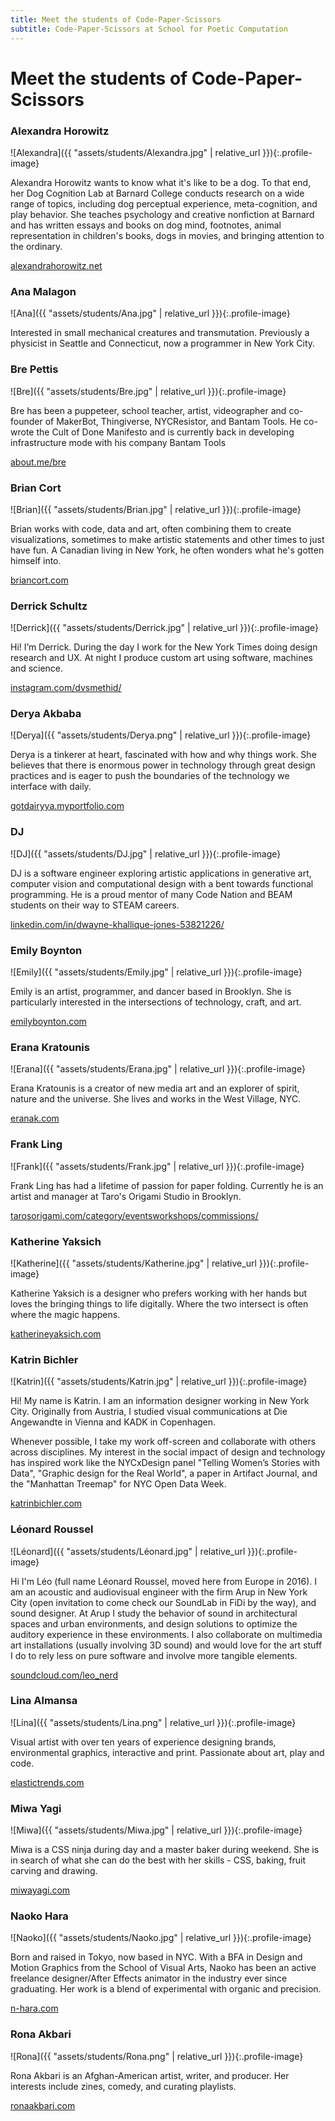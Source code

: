 ```yaml
---
title: Meet the students of Code-Paper-Scissors
subtitle: Code-Paper-Scissors at School for Poetic Computation
---
```


# Meet the students of Code-Paper-Scissors

### Alexandra Horowitz

![Alexandra]({{ "assets/students/Alexandra.jpg" | relative_url }}){:.profile-image}

Alexandra Horowitz wants to know what it's like to be a dog. To that end, her Dog Cognition Lab at Barnard College conducts research on a wide range of topics, including dog perceptual experience, meta-cognition, and play behavior. She teaches psychology and creative nonfiction at Barnard and has written essays and books on dog mind, footnotes, animal representation in children's books, dogs in movies, and bringing attention to the ordinary.

[alexandrahorowitz.net](https://alexandrahorowitz.net)

### Ana Malagon

![Ana]({{ "assets/students/Ana.jpg" | relative_url }}){:.profile-image}

Interested in small mechanical creatures and transmutation. Previously a physicist in Seattle and Connecticut, now a programmer in New York City.

### Bre Pettis

![Bre]({{ "assets/students/Bre.jpg" | relative_url }}){:.profile-image}

Bre has been a puppeteer, school teacher, artist, videographer and co-founder of MakerBot, Thingiverse, NYCResistor, and Bantam Tools. He co-wrote the Cult of Done Manifesto and is currently back in developing infrastructure mode with his company Bantam Tools

[about.me/bre](https://about.me/bre)

### Brian Cort

![Brian]({{ "assets/students/Brian.jpg" | relative_url }}){:.profile-image}

Brian works with code, data and art, often combining them to create visualizations, sometimes to make artistic statements and other times to just have fun. A Canadian living in New York, he often wonders what he's gotten himself into.

[briancort.com](https://briancort.com)

### Derrick Schultz

![Derrick]({{ "assets/students/Derrick.jpg" | relative_url }}){:.profile-image}

Hi! I’m Derrick. During the day I work for the New York Times doing design research and UX. At night I produce custom art using software, machines and science.

[instagram.com/dvsmethid/](https://www.instagram.com/dvsmethid/)

### Derya Akbaba

![Derya]({{ "assets/students/Derya.png" | relative_url }}){:.profile-image}

Derya is a tinkerer at heart, fascinated with how and why things work. She believes that there is enormous power in technology through great design practices and is eager to push the boundaries of the technology we interface with daily. 

[gotdairyya.myportfolio.com](http://gotdairyya.myportfolio.com)

### DJ

![DJ]({{ "assets/students/DJ.jpg" | relative_url }}){:.profile-image}

DJ is a software engineer exploring artistic applications in generative art, computer vision and computational design with a bent towards functional programming. He is a proud mentor of many Code Nation and BEAM students on their way to STEAM careers.

[linkedin.com/in/dwayne-khallique-jones-53821226/](https://www.linkedin.com/in/dwayne-khallique-jones-53821226/)

### Emily Boynton

![Emily]({{ "assets/students/Emily.jpg" | relative_url }}){:.profile-image}

Emily is an artist, programmer, and dancer based in Brooklyn. She is particularly interested in the intersections of technology, craft, and art.

[emilyboynton.com](https://emilyboynton.com)

### Erana Kratounis

![Erana]({{ "assets/students/Erana.jpg" | relative_url }}){:.profile-image}

Erana Kratounis is a creator of new media art and an explorer of spirit, nature and the universe. She lives and works in the West Village, NYC.

[eranak.com](http://www.eranak.com/)

### Frank Ling

![Frank]({{ "assets/students/Frank.jpg" | relative_url }}){:.profile-image}

Frank Ling has had a lifetime of passion for paper folding. Currently he is an artist and manager at Taro's Origami Studio in Brooklyn.

[tarosorigami.com/category/eventsworkshops/commissions/](http://www.tarosorigami.com/category/eventsworkshops/commissions/)

### Katherine Yaksich

![Katherine]({{ "assets/students/Katherine.jpg" | relative_url }}){:.profile-image}

Katherine Yaksich is a designer who prefers working with her hands but loves the bringing things to life digitally. Where the two intersect is often where the magic happens.

[katherineyaksich.com](www.katherineyaksich.com)

### Katrin Bichler

![Katrin]({{ "assets/students/Katrin.jpg" | relative_url }}){:.profile-image}

Hi! My name is Katrin. I am an information designer working in New York City. Originally from Austria, I studied visual communications at Die Angewandte in Vienna and KADK in Copenhagen. 

Whenever possible, I take my work off-screen and collaborate with others across disciplines. My interest in the social impact of design and technology has inspired work like the NYCxDesign panel "Telling Women’s Stories with Data", "Graphic design for the Real World", a paper in Artifact Journal, and the "Manhattan Treemap" for NYC Open Data Week.

[katrinbichler.com](http://katrinbichler.com/)

### Léonard Roussel

![Léonard]({{ "assets/students/Léonard.jpg" | relative_url }}){:.profile-image}

Hi I'm Léo (full name Léonard Roussel, moved here from Europe in 2016). I am an acoustic and audiovisual engineer with the firm Arup in New York City (open invitation to come check our SoundLab in FiDi by the way), and sound designer. At Arup I study the behavior of sound in architectural spaces and urban environments, and design solutions to optimize the auditory experience in these environments. I also collaborate on multimedia art installations (usually involving 3D sound) and would love for the art stuff I do to rely less on pure software and involve more tangible elements.

[soundcloud.com/leo_nerd](https://soundcloud.com/leo_nerd)

### Lina Almansa

![Lina]({{ "assets/students/Lina.png" | relative_url }}){:.profile-image}

Visual artist with over ten years of experience designing brands, environmental graphics, interactive and print. Passionate about art, play and code.

[elastictrends.com](www.elastictrends.com)

### Miwa Yagi

![Miwa]({{ "assets/students/Miwa.jpg" | relative_url }}){:.profile-image}

Miwa is a CSS ninja during day and a master baker during weekend. She is in search of what she can do the best with her skills - CSS, baking, fruit carving and drawing.

[miwayagi.com](http://miwayagi.com)

### Naoko Hara

![Naoko]({{ "assets/students/Naoko.jpg" | relative_url }}){:.profile-image}

Born and raised in Tokyo, now based in NYC. With a BFA in Design and Motion Graphics from the School of Visual Arts, Naoko has been an active freelance designer/After Effects animator in the industry ever since graduating. Her work is a blend of experimental with organic and precision.

[n-hara.com](http://www.n-hara.com/)

### Rona Akbari

![Rona]({{ "assets/students/Rona.png" | relative_url }}){:.profile-image}

Rona Akbari is an Afghan-American artist, writer, and producer. Her interests include zines, comedy, and curating playlists.

[ronaakbari.com](www.ronaakbari.com)
